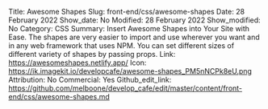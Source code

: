 Title: Awesome Shapes
Slug: front-end/css/awesome-shapes
Date: 28 February 2022
Show_date: No
Modified: 28 February 2022
Show_modified: No
Category: CSS
Summary: Insert Awesome Shapes into Your Site with Ease. The shapes are very easier to import and use wherever you want and in any web framework that uses NPM. You can set different sizes of different variety of shapes by passing props.
Link: https://awesomeshapes.netlify.app/
Icon: https://ik.imagekit.io/developcafe/awesome-shapes_PM5nNCPk8eU.png
Attribution: No
Commercial: Yes
Github_edit_link: https://github.com/melboone/develop_cafe/edit/master/content/front-end/css/awesome-shapes.md